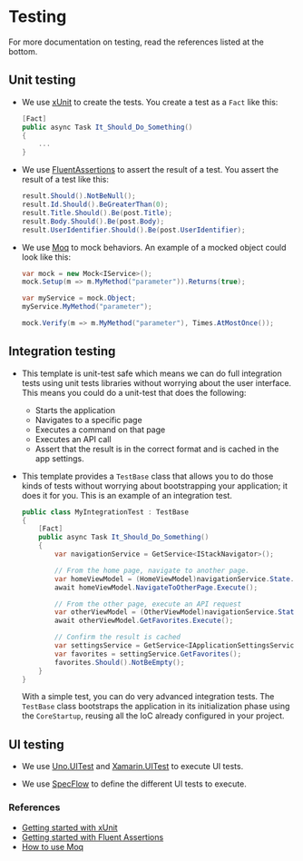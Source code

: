 ﻿# Testing

For more documentation on testing, read the references listed at the bottom.

## Unit testing

- We use [xUnit](https://www.nuget.org/packages/xunit/) to create the tests.
  You create a test as a `Fact` like this:

    ```csharp
    [Fact]
    public async Task It_Should_Do_Something()
    {
        ...
    }
    ```

- We use [FluentAssertions](https://www.nuget.org/packages/FluentAssertions/) to assert the result of a test. You assert the result of a test like this:

    ```csharp
    result.Should().NotBeNull();
    result.Id.Should().BeGreaterThan(0);
    result.Title.Should().Be(post.Title);
    result.Body.Should().Be(post.Body);
    result.UserIdentifier.Should().Be(post.UserIdentifier);
    ```

- We use [Moq](https://www.nuget.org/packages/Moq/) to mock behaviors. An example of a mocked object could look like this:

    ```csharp
    var mock = new Mock<IService>();
    mock.Setup(m => m.MyMethod("parameter")).Returns(true);

    var myService = mock.Object;
    myService.MyMethod("parameter");

    mock.Verify(m => m.MyMethod("parameter"), Times.AtMostOnce());
    ```

## Integration testing

- This template is unit-test safe which means we can do full integration tests using unit tests libraries without worrying about the user interface. This means you could do a unit-test that does the following:
  - Starts the application
  - Navigates to a specific page
  - Executes a command on that page
  - Executes an API call
  - Assert that the result is in the correct format and is cached in the app settings.

- This template provides a `TestBase` class that allows you to do those kinds of tests without worrying about bootstrapping your application; it does it for you. This is an example of an integration test.
  ```csharp
  public class MyIntegrationTest : TestBase
  {
      [Fact]
	  public async Task It_Should_Do_Something()
	  {
          var navigationService = GetService<IStackNavigator>();

          // From the home page, navigate to another page.
          var homeViewModel = (HomeViewModel)navigationService.State.Stack.Last().ViewModel;
          await homeViewModel.NavigateToOtherPage.Execute();

          // From the other page, execute an API request
          var otherViewModel = (OtherViewModel)navigationService.State.Stack.Last().ViewModel;
          await otherViewModel.GetFavorites.Execute();

          // Confirm the result is cached
          var settingsService = GetService<IApplicationSettingsService>();
          var favorites = settingService.GetFavorites();
          favorites.Should().NotBeEmpty();
      }
  }
  ```

  With a simple test, you can do very advanced integration tests. The `TestBase` class bootstraps the application in its initialization phase using the `CoreStartup`, reusing all the IoC already configured in your project.

## UI testing

- We use [Uno.UITest](https://github.com/unoplatform/Uno.UITest) and [Xamarin.UITest](https://docs.microsoft.com/en-us/appcenter/test-cloud/frameworks/uitest/) to execute UI tests.

- We use [SpecFlow](https://specflow.org/) to define the different UI tests to execute.

### References

- [Getting started with xUnit](https://xunit.net/docs/getting-started/netfx/visual-studio)
- [Getting started with Fluent Assertions](https://fluentassertions.com/introduction)
- [How to use Moq](https://github.com/moq/moq4)
